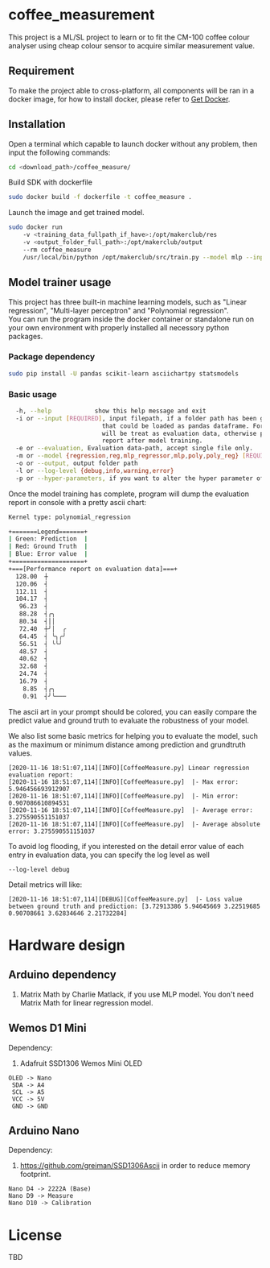 # coffee_measurement
This project is a ML/SL project to learn or to fit the CM-100 coffee colour analyser 
using cheap colour sensor to acquire similar measurement value. 

## Requirement 
To make the project able to cross-platform, all components will be ran in a docker image,
for how to install docker, please refer to [Get Docker](https://docs.docker.com/get-docker/).
 
## Installation
Open a terminal which capable to launch docker without any problem, then input the following commands:

```bash
cd <download_path>/coffee_measure/
```
Build SDK with dockerfile
```bash
sudo docker build -f dockerfile -t coffee_measure .
```
Launch the image and get trained model.
```bash
sudo docker run 
    -v <training_data_fullpath_if_have>:/opt/makerclub/res 
    -v <output_folder_full_path>:/opt/makerclub/output 
    --rm coffee_measure 
    /usr/local/bin/python /opt/makerclub/src/train.py --model mlp --input /opt/makerclub/res/ -l info
```

## Model trainer usage
This project has three built-in machine learning models, such as "Linear regression", "Multi-layer perceptron" and
"Polynomial regression".  
You can run the program inside the docker container or standalone run on your own environment with
properly installed all necessory python packages.
### Package dependency
```bash
sudo pip install -U pandas scikit-learn asciichartpy statsmodels
```
### Basic usage
```bash
  -h, --help            show this help message and exit
  -i or --input [REQUIRED], input filepath, if a folder path has been given, program will scan all *.csv file
                          that could be loaded as pandas dataframe. For the files which name are in form of "eval_*.csv"
                          will be treat as evaluation data, otherwise program will use training data to show the evaluation
                          report after model training.
  -e or --evaluation, Evaluation data-path, accept single file only.  
  -m or --model {regression,reg,mlp_regressor,mlp,poly,poly_reg} [REQUIRED]
  -o or --output, output folder path
  -l or --log-level {debug,info,warning,error}
  -p or --hyper-parameters, if you want to alter the hyper parameter of a ML model, passing the parameter with json-format like: -p "{\"degree\":3}" , all double quotes are required.                                

```
Once the model training has complete, program will dump the evaluation report in console with a pretty ascii chart:
```bash
Kernel type: polynomial_regression

+=======Legend=======+
| Green: Prediction  |
| Red: Ground Truth  |
| Blue: Error value  |
+====================+
+===[Performance report on evaluation data]===+
  128.00  ┼
  120.06  ┤
  112.11  ┤
  104.17  ┤
   96.23  ┤
   88.28  ┤╭╮
   80.34  ┤││
   72.40  ┼╯│  ╭
   64.45  ┤ ╰╮╭╯
   56.51  ┤ ╰╰╯
   48.57  ┤
   40.62  ┤
   32.68  ┤
   24.74  ┤
   16.79  ┤
    8.85  ┤╭╮
    0.91  ┤╯╰───
```
The ascii art in your prompt should be colored, you can easily compare the predict value and ground truth to evaluate the robustness of your model.

We also list some basic metrics for helping you to evaluate the model, such as the maximum or minimum distance among prediction and grundtruth values.
```
[2020-11-16 18:51:07,114][INFO][CoffeeMeasure.py] Linear regression evaluation report:
[2020-11-16 18:51:07,114][INFO][CoffeeMeasure.py]  |- Max error: 5.946456693912907
[2020-11-16 18:51:07,114][INFO][CoffeeMeasure.py]  |- Min error: 0.907086610894531
[2020-11-16 18:51:07,114][INFO][CoffeeMeasure.py]  |- Average error: 3.275590551151037
[2020-11-16 18:51:07,114][INFO][CoffeeMeasure.py]  |- Average absolute error: 3.275590551151037
```
To avoid log flooding, if you interested on the detail error value of each entry in evaluation data, you can specify the log level as well
```
--log-level debug
```
Detail metrics will like:
```
[2020-11-16 18:51:07,114][DEBUG][CoffeeMeasure.py]  |- Loss value between ground truth and prediction: [3.72913386 5.94645669 3.22519685 0.90708661 3.62834646 2.21732284]
```

# Hardware design

## Arduino dependency

1. Matrix Math by Charlie Matlack, if you use MLP model.
   You don't need Matrix Math for linear regression model.

## Wemos D1 Mini

Dependency:
1. Adafruit SSD1306 Wemos Mini OLED

```
OLED -> Nano
 SDA -> A4
 SCL -> A5
 VCC -> 5V
 GND -> GND
```

## Arduino Nano

Dependency:
1. https://github.com/greiman/SSD1306Ascii in order to reduce memory footprint.

```
Nano D4 -> 2222A (Base)
Nano D9 -> Measure
Nano D10 -> Calibration
```


# License

TBD
